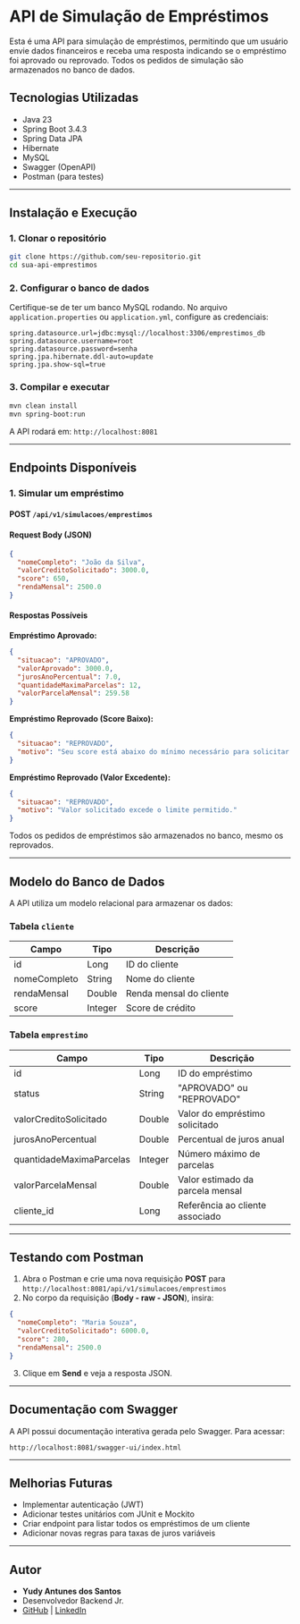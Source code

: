 # API de Simulação de Empréstimos

Esta é uma API para simulação de empréstimos, permitindo que um usuário envie dados financeiros e receba uma resposta indicando se o empréstimo foi aprovado ou reprovado. Todos os pedidos de simulação são armazenados no banco de dados.

## Tecnologias Utilizadas
- Java 23
- Spring Boot 3.4.3
- Spring Data JPA
- Hibernate
- MySQL
- Swagger (OpenAPI)
- Postman (para testes)

---

## Instalação e Execução

### **1. Clonar o repositório**
```sh
git clone https://github.com/seu-repositorio.git
cd sua-api-emprestimos
```

### **2. Configurar o banco de dados**
Certifique-se de ter um banco MySQL rodando. No arquivo `application.properties` ou `application.yml`, configure as credenciais:
```properties
spring.datasource.url=jdbc:mysql://localhost:3306/emprestimos_db
spring.datasource.username=root
spring.datasource.password=senha
spring.jpa.hibernate.ddl-auto=update
spring.jpa.show-sql=true
```

### **3. Compilar e executar**
```sh
mvn clean install
mvn spring-boot:run
```
A API rodará em: `http://localhost:8081`

---

## Endpoints Disponíveis

### **1. Simular um empréstimo**
#### **POST `/api/v1/simulacoes/emprestimos`**

#### **Request Body (JSON)**
```json
{
  "nomeCompleto": "João da Silva",
  "valorCreditoSolicitado": 3000.0,
  "score": 650,
  "rendaMensal": 2500.0
}
```

#### **Respostas Possíveis**

**Empréstimo Aprovado:**
```json
{
  "situacao": "APROVADO",
  "valorAprovado": 3000.0,
  "jurosAnoPercentual": 7.0,
  "quantidadeMaximaParcelas": 12,
  "valorParcelaMensal": 259.58
}
```

**Empréstimo Reprovado (Score Baixo):**
```json
{
  "situacao": "REPROVADO",
  "motivo": "Seu score está abaixo do mínimo necessário para solicitar um empréstimo."
}
```

**Empréstimo Reprovado (Valor Excedente):**
```json
{
  "situacao": "REPROVADO",
  "motivo": "Valor solicitado excede o limite permitido."
}
```

Todos os pedidos de empréstimos são armazenados no banco, mesmo os reprovados.

---

## Modelo do Banco de Dados

A API utiliza um modelo relacional para armazenar os dados:

### **Tabela `cliente`**
| Campo       | Tipo      | Descrição                   |
|------------|----------|-----------------------------|
| id         | Long     | ID do cliente              |
| nomeCompleto | String  | Nome do cliente           |
| rendaMensal | Double  | Renda mensal do cliente   |
| score      | Integer  | Score de crédito          |

### **Tabela `emprestimo`**
| Campo                 | Tipo    | Descrição                              |
|-----------------------|--------|--------------------------------------|
| id                   | Long   | ID do empréstimo                   |
| status               | String | "APROVADO" ou "REPROVADO"          |
| valorCreditoSolicitado | Double | Valor do empréstimo solicitado    |
| jurosAnoPercentual   | Double | Percentual de juros anual          |
| quantidadeMaximaParcelas | Integer | Número máximo de parcelas      |
| valorParcelaMensal   | Double | Valor estimado da parcela mensal   |
| cliente_id           | Long   | Referência ao cliente associado   |

---

## Testando com Postman

1. Abra o Postman e crie uma nova requisição **POST** para `http://localhost:8081/api/v1/simulacoes/emprestimos`
2. No corpo da requisição (**Body - raw - JSON**), insira:
```json
{
  "nomeCompleto": "Maria Souza",
  "valorCreditoSolicitado": 6000.0,
  "score": 280,
  "rendaMensal": 2500.0
}
```
3. Clique em **Send** e veja a resposta JSON.

---

## Documentação com Swagger

A API possui documentação interativa gerada pelo Swagger. Para acessar:
```
http://localhost:8081/swagger-ui/index.html
```

---

## Melhorias Futuras
- Implementar autenticação (JWT)
- Adicionar testes unitários com JUnit e Mockito
- Criar endpoint para listar todos os empréstimos de um cliente
- Adicionar novas regras para taxas de juros variáveis

---

## Autor
- **Yudy Antunes dos Santos**
- Desenvolvedor Backend Jr.
- [GitHub](https://github.com/yudyAS)  |  [LinkedIn](https://linkedin.com/in/yudy-antunes-224650336/)
